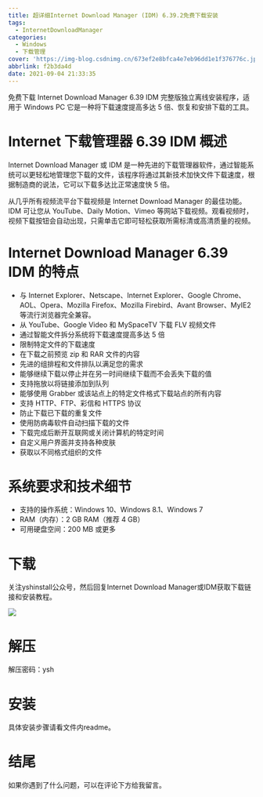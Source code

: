 ```yaml
---
title: 超详细Internet Download Manager (IDM) 6.39.2免费下载安装
tags:
  - InternetDownloadManager
categories:
  - Windows
  - 下载管理
cover: 'https://img-blog.csdnimg.cn/673ef2e8bfca4e7eb96dd1e1f376776c.jpg'
abbrlink: f2b3da4d
date: 2021-09-04 21:33:35
---
```


免费下载 Internet Download Manager 6.39 IDM 完整版独立离线安装程序，适用于 Windows PC 它是一种将下载速度提高多达 5 倍、恢复和安排下载的工具。

# Internet 下载管理器 6.39 IDM 概述
Internet Download Manager 或 IDM 是一种先进的下载管理器软件，通过智能系统可以更轻松地管理您下载的文件，该程序将通过其新技术加快文件下载速度，根据制造商的说法，它可以下载多达比正常速度快 5 倍。

从几乎所有视频流平台下载视频是 Internet Download Manager 的最佳功能。IDM 可让您从 YouTube、Daily Motion、Vimeo 等网站下载视频。观看视频时，视频下载按钮会自动出现，只需单击它即可轻松获取所需标清或高清质量的视频。

# Internet Download Manager 6.39 IDM 的特点
- 与 Internet Explorer、Netscape、Internet Explorer、Google Chrome、AOL、Opera、Mozilla Firefox、Mozilla Firebird、Avant Browser、MyIE2 等流行浏览器完全兼容。
- 从 YouTube、Google Video 和 MySpaceTV 下载 FLV 视频文件
- 通过智能文件拆分系统将下载速度提高多达 5 倍
- 限制特定文件的下载速度
- 在下载之前预览 zip 和 RAR 文件的内容
- 先进的组排程和文件排队以满足您的需求
- 能够继续下载以停止并在另一时间继续下载而不会丢失下载的值
- 支持拖放以将链接添加到队列
- 能够使用 Grabber 或该站点上的特定文件格式下载站点的所有内容
- 支持 HTTP、FTP、彩信和 HTTPS 协议
- 防止下载已下载的重复文件
- 使用防病毒软件自动扫描下载的文件
- 下载完成后断开互联网或关闭计算机的特定时间
- 自定义用户界面并支持各种皮肤
- 获取以不同格式组织的文件

# 系统要求和技术细节
- 支持的操作系统：Windows 10、Windows 8.1、Windows 7
- RAM（内存）：2 GB RAM（推荐 4 GB）
- 可用硬盘空间：200 MB 或更多

# 下载
关注yshinstall公众号，然后回复Internet Download Manager或IDM获取下载链接和安装教程。

![](https://img-blog.csdnimg.cn/f824f9d6c4ca40549a3d02de1938c17c.jpg#pic_center)

# 解压
解压密码：ysh

# 安装
具体安装步骤请看文件内readme。

# 结尾
如果你遇到了什么问题，可以在评论下方给我留言。









